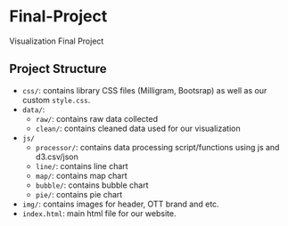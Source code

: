 # Final-Project
Visualization Final Project

## Project Structure
- `css/`: contains library CSS files (Milligram, Bootsrap) as well as our custom `style.css`.
- `data/`: 
  - `raw/`: contains raw data collected
  - `clean/`: contains cleaned data used for our visualization
- `js/` 
  - `processor/`: contains data processing script/functions using js and d3.csv/json
  - `line/`: contains line chart
  - `map/`: contains map chart
  - `bubble/`: contains bubble chart 
  - `pie/`: contains pie chart
- `img/`: contains images for header, OTT brand and etc. 
- `index.html`: main html file for our website.
